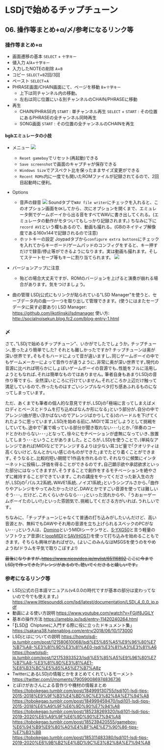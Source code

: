 # LSDjで始めるチップチューン

## 06. 操作等まとめ+α/〆/参考になるリンク等

### 操作等まとめ+α

- 画面遷移の基本
    `SELECT` + `十字キー`
- 値入力
    `A`/`A`+`十字キー`
- 入力したNOTEの削除
    `A`+`B`
- コピー
    `SELECT`+`B`2回/3回
- ペースト
    `SELECT`+`A`
- PHRASE画面/CHAIN画面にて、ページを移動
    `B`+`十字キー`
    - 上下は同チャンネル内の移動。
    - 左右は同じ位置にいる別チャンネルのCHAIN/PHRASEに移動
- 再生
    - CHAIN/PHRASE内
        `START` : 単チャンネル再生
        `SELECT` + `START` : その位置にあるPHRASEの全チャンネル同時再生
    - SONG画面
        `START` : その位置の全チャンネルのCHAINを再生

#### bgbエミュレータの小技
- メニュー
    ![](https://i.imgur.com/C4oQTWL.png)
    - `Reset gameboy`でリセット(再起動)できる
    - `Save screenshot`で画面のキャプチャが保存できる
    - `Windows Size`でアスペクト比を保ったままサイズ変更ができる
    - `Recent ROMs`内に一度でも開いたROMファイルが記録されてるので、2回目起動時に便利。
- Options
    - 音声の録音
        ![](https://i.imgur.com/lGYK2Eu.png)
        Soundタブで`WAV file writer`にチェックを入れると、このオプション画面を`OK`してから、次にオプションを開くまで、エミュレータ側でゲームボーイから出る音をすべてWAVに書き出してくれる。(エミュレータの動作がモタついてもしっかり記録されます。)
    ちなみに下に`record AVI`という欄もあるので、動画も撮れる。(GBのネイティブ解像度である160x144で記録されるので注意)
    - ホットキーの設定
        Joypadタブから`configure extra buttons`にチェックを入れてからキーボード/ゲームパッドのコンフィグをすると、キー押すだけで録音/停止等ができるようになります。実は動画も撮れます。そしてステートセーブ等もキーに割り当てられます。
            ![](https://i.imgur.com/i6JVOWi.png)
- バージョンアップに注意
    - 殆どの場合大丈夫ですが、ROMのバージョンを上げると演奏が崩れる場合があります。気をつけましょう。

- 曲の管理
    LSDj公式にもリンクが貼られている"LSD Manager"を使うと、セーブデータ内の曲一つ一つを取り出して管理できます。(使うにはまたセーブデータに戻す必要あり)
    LSD Manager: https://github.com/jkotlinski/lsdmanager
    使い方: http://socialnoisekun.blog.fc2.com/blog-entry-1.html

### 〆
さて､"LSDjで始めるチップチューン"、いかがでしたでしょうか｡
チップチューン､思ったより簡単でした? それとも難しかったですか?
チップチューンは奥が深い世界です｡そもそもハードによって音が違いますし､同じゲームボーイの中でもゲームメーカーによって音作りが違うように､非常に奥が深い世界です｡現代の音源に比べれば明らかにしょぼいゲームボーイの音源でも､性能をフルに活用しようともなれば､それは簡単なものではありません｡
筆者自身もあまりLSDjの音作り等ですら、全然深いところに行けていません｡それどころか上辺だけ触って満足しているので､作ったものはすごいシンプルなベタ打ち感あふれるものになってしまっています｡

ただ、あくまでも筆者の個人的な意見ですが､LSDjの｢極端に言ってしまえばメロディとベースとドラムを打ち込めばなんか形になる｣という部分が､自分の中でアレンジ(曲が思い浮かばないのでアレンジばかりしてる)のハードルを下げてくれたように思っています｡LSDjを始める前に､MIDIで耳コピしようとして挑戦をしていても､途中で｢裏で鳴っている部分が聞き取れない･･･!｣とか､｢伴奏のコードとかわからない･･･｣となって､徐々にモチベーションが虚無になっていき､放置してしまう･･･ということがありました｡
ところが､LSDjを使うことで､(単純なアレンジであれば)MIDIなどでアレンジするよりは少ない耳コピ量で｢クオリティは高くないけど､なんとかいい感じのものができた｣までたどり着くことができます｡ そうなると､比較的短い期間で1作品を作れるので､それなりに頻繁にインターネットに投稿し､評価を得ることができるのです｡自己顕示欲や承認欲求といった部分にはなってきますが､そうすることで創作をするモチベーションを絶やさずに維持することができています｡
これの講座をやってくださった新入生の方が､LSDjの｢パルス2系統､WAVE1系統､ノイズ1系統｣というシンプルさから､｢曲作りやアレンジをやってみたかったけど､DAWとかですごい音源を使っては難しいそう･･･｡ だけど､これくらいからなら･･･｣といった流れからや、｢うおぉーゲームボーイたのしい!!｣といった雰囲気で､挑戦してくださる方がいれば､うれしいです｡

ちなみに、｢チップチューンじゃなくて普通の打ち込みがしたいんだけど、高い音源とか、無料でもDAWやそれ用の音源を立ち上げられるスペックのPCがない･･･｣という人は、[Domino](http://takabosoft.com/domino)というMIDIシーケンサと、[S-YXG50](https://veg.by/en/projects/syxg50/)と言う軽量のソフトウェア音源(と[loopMIDI](https://www.tobias-erichsen.de/software/loopmidi.html)と[SAVIHOST](https://www.hermannseib.com/english/savihost.htm))を使って打ち込みを始めることもできます。そちらも興味があればぜひ。(よいこのみんなはMSGSを使うのをやめようね!ドラムを平気で取りこぼすよ!)

~~最後になりますが､https://www.nicovideo.jp/mylist/65116892 ここに今までLSDjで作ってきたアレンジがあるので､聴いてくださると嬉しいです｡~~


### 参考になるリンク等
- LSDj公式の日本語マニュアル(v4.0.0の時代ですが基本の部分は変わってないので今でも使えます。)
    https://www.littlesounddj.com/lsd/latest/documentation/LSDj_4_0_0_jp.pdf
- 動画による使い方説明
    https://www.youtube.com/watch?v=FGjlf8JGiLY
- 基本の操作方法
    https://ameblo.jp/lsdj/entry-11420240264.html
- ｢【LSDj】Chiptuneに入門する際に役に立ったドキュメント集｣
    https://sakana38.hatenablog.com/entry/2018/06/10/173000
- LSDjとはについての説明
    https://howtolsdj-jp.tumblr.com/post/121580610068/lsdj%E5%85%A5%E9%96%80%E7%B7%A8-%E3%81%9D%E3%81%AE0-lsdj%E3%81%A3%E3%81%A6
    https://howtolsdj-jp.tumblr.com/post/121753933523/lsdj%E5%85%A5%E9%96%80%E7%B7%A8-%E3%81%9D%E3%81%AE1-%E8%B3%BC%E5%85%A5%E7%B7%A8z
- TwitterにあるLSDjの情報とかをまとめてくれているモーメント
    https://twitter.com/i/moments/790590086974836736
- とぼけがおさんによる音作りや機材の情報まとめ
    https://tobokegao.tumblr.com/post/184999130755/lsdj101-lsdj-tips-2015-2018%E9%9F%B3%E4%BD%9C%E3%82%8A%E7%94%A8
    https://tobokegao.tumblr.com/post/184999459470/lsdj101-lsdj-tips-2015-2018%E6%A9%9F%E6%9D%90%E7%94%A8
    https://tobokegao.tumblr.com/post/185238269320/lsdj101-lsdj-tips-2019-2020%E6%A9%9F%E6%9D%90%E7%94%A8
    https://tobokegao.tumblr.com/post/185239420555/gameboy-%E6%94%B9%E9%80%A0%E4%BF%AE%E7%90%86-tips-%E7%B3%BB
    https://tobokegao.tumblr.com/post/185311483380/lsdj101-lsdj-tips-2019-2020%E6%9B%B2%E4%BD%9C%E3%82%8A%E7%94%A8